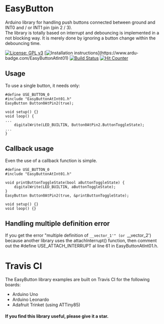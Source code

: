 # EasyButton
Arduino library for handling push buttons connected between ground and INT0 and / or INT1 pin (pin 2 / 3).<br/>
The library is totally based on interrupt and debouncing is implemented in a not blocking way. It is merely done by ignoring a button change within the debouncing time.

[![License: GPL v3](https://img.shields.io/badge/License-GPLv3-blue.svg)](https://www.gnu.org/licenses/gpl-3.0)
[![Installation instructions](https://www.ardu-badge.com/badge/EasyButtonAtInt01.svg?)](https://www.ardu-badge.com/EasyButtonAtInt01)
[![Build Status](https://travis-ci.org/ArminJo/EasyButtonAtInt01.svg?branch=master)](https://travis-ci.org/ArminJo/EasyButtonAtInt01)
[![Hit Counter](https://hitcounter.pythonanywhere.com/count/tag.svg?url=https%3A%2F%2Fgithub.com%2FArminJo%2FEasyButtonAtInt01)](https://github.com/brentvollebregt/hit-counter)

## Usage
To use a single button, it needs only:

```
#define USE_BUTTON_0
#include "EasyButtonAtInt01.h"
EasyButton Button0AtPin2(true);

void setup() {}
void loop() {
...
    digitalWrite(LED_BUILTIN, Button0AtPin2.ButtonToggleState);
...
}
```

## Callback usage
Even the use of a callback function is simple.

```
#define USE_BUTTON_0
#include "EasyButtonAtInt01.h"

void printButtonToggleState(bool aButtonToggleState) {
    digitalWrite(LED_BUILTIN, aButtonToggleState);
}
EasyButton Button0AtPin2(true, &printButtonToggleState);

void setup() {}
void loop() {}
```

## Handling multiple definition error
If you get the error "multiple definition of `__vector_1'" (or `__vector_2') because another library uses the attachInterrupt() function, 
then comment out the #define USE_ATTACH_INTERRUPT al line 61 in EasyButtonAtInt01.h.

# Travis CI
The EasyButton library examples are built on Travis CI for the following boards:

- Arduino Uno
- Arduino Leonardo
- Adafruit Trinket (using ATTiny85)

#### If you find this library useful, please give it a star.
